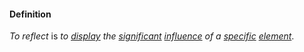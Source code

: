 #### Definition

*To reflect* is *to [display](https://github.com/gcassel/Modular-Organization-Terminology/blob/master/terms/display.md) the [significant](https://github.com/gcassel/Modular-Organization-Terminology/blob/master/terms/significance.md) [influence](https://github.com/gcassel/Modular-Organization-Terminology/blob/master/terms/influence.md) of a [specific](https://github.com/gcassel/Modular-Organization-Terminology/blob/master/terms/specific.md) [element](https://github.com/gcassel/Modular-Organization-Terminology/blob/master/terms/element.md)*.

